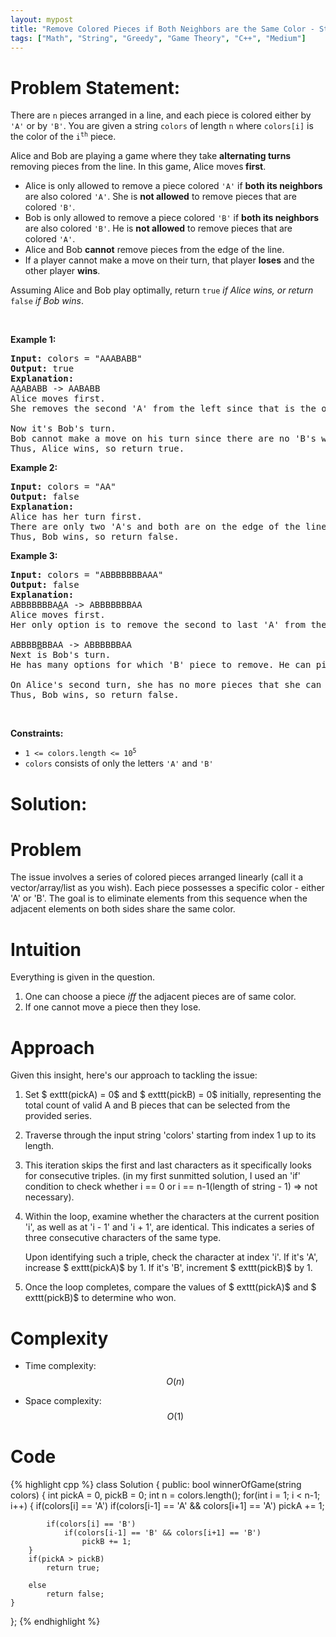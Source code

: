 ```yaml
---
layout: mypost
title: "Remove Colored Pieces if Both Neighbors are the Same Color - Straightforward O(n) Solution: Unveiling a Clear and Intuitive Approach"
tags: ["Math", "String", "Greedy", "Game Theory", "C++", "Medium"]
---
```

# Problem Statement:
<p>There are <code>n</code> pieces arranged in a line, and each piece is colored either by <code>&#39;A&#39;</code> or by <code>&#39;B&#39;</code>. You are given a string <code>colors</code> of length <code>n</code> where <code>colors[i]</code> is the color of the <code>i<sup>th</sup></code> piece.</p>

<p>Alice and Bob are playing a game where they take <strong>alternating turns</strong> removing pieces from the line. In this game, Alice moves<strong> first</strong>.</p>

<ul>
	<li>Alice is only allowed to remove a piece colored <code>&#39;A&#39;</code> if <strong>both its neighbors</strong> are also colored <code>&#39;A&#39;</code>. She is <strong>not allowed</strong> to remove pieces that are colored <code>&#39;B&#39;</code>.</li>
	<li>Bob is only allowed to remove a piece colored <code>&#39;B&#39;</code> if <strong>both its neighbors</strong> are also colored <code>&#39;B&#39;</code>. He is <strong>not allowed</strong> to remove pieces that are colored <code>&#39;A&#39;</code>.</li>
	<li>Alice and Bob <strong>cannot</strong> remove pieces from the edge of the line.</li>
	<li>If a player cannot make a move on their turn, that player <strong>loses</strong> and the other player <strong>wins</strong>.</li>
</ul>

<p>Assuming Alice and Bob play optimally, return <code>true</code><em> if Alice wins, or return </em><code>false</code><em> if Bob wins</em>.</p>

<p>&nbsp;</p>
<p><strong class="example">Example 1:</strong></p>

<pre>
<strong>Input:</strong> colors = &quot;AAABABB&quot;
<strong>Output:</strong> true
<strong>Explanation:</strong>
A<u>A</u>ABABB -&gt; AABABB
Alice moves first.
She removes the second &#39;A&#39; from the left since that is the only &#39;A&#39; whose neighbors are both &#39;A&#39;.

Now it&#39;s Bob&#39;s turn.
Bob cannot make a move on his turn since there are no &#39;B&#39;s whose neighbors are both &#39;B&#39;.
Thus, Alice wins, so return true.
</pre>

<p><strong class="example">Example 2:</strong></p>

<pre>
<strong>Input:</strong> colors = &quot;AA&quot;
<strong>Output:</strong> false
<strong>Explanation:</strong>
Alice has her turn first.
There are only two &#39;A&#39;s and both are on the edge of the line, so she cannot move on her turn.
Thus, Bob wins, so return false.
</pre>

<p><strong class="example">Example 3:</strong></p>

<pre>
<strong>Input:</strong> colors = &quot;ABBBBBBBAAA&quot;
<strong>Output:</strong> false
<strong>Explanation:</strong>
ABBBBBBBA<u>A</u>A -&gt; ABBBBBBBAA
Alice moves first.
Her only option is to remove the second to last &#39;A&#39; from the right.

ABBBB<u>B</u>BBAA -&gt; ABBBBBBAA
Next is Bob&#39;s turn.
He has many options for which &#39;B&#39; piece to remove. He can pick any.

On Alice&#39;s second turn, she has no more pieces that she can remove.
Thus, Bob wins, so return false.
</pre>

<p>&nbsp;</p>
<p><strong>Constraints:</strong></p>

<ul>
	<li><code>1 &lt;=&nbsp;colors.length &lt;= 10<sup>5</sup></code></li>
	<li><code>colors</code>&nbsp;consists of only the letters&nbsp;<code>&#39;A&#39;</code>&nbsp;and&nbsp;<code>&#39;B&#39;</code></li>
</ul>

# Solution:
# Problem
The issue involves a series of colored pieces arranged linearly (call it a vector/array/list as you wish). Each piece possesses a specific color - either 'A' or 'B'. The goal is to eliminate elements from this sequence when the adjacent elements on both sides share the same color.

# Intuition
<!-- Describe your first thoughts on how to solve this problem. -->
Everything is given in the question.
1. One can choose a piece _iff_ the adjacent pieces are of same color.
2. If one cannot move a piece then they lose. 


# Approach
<!-- Describe your approach to solving the problem. -->
Given this insight, here's our approach to tackling the issue:

1. Set $	exttt(pickA) = 0$ and $	exttt(pickB) = 0$ initially, representing the total count of valid A and B pieces that can be selected from the provided series.

2. Traverse through the input string 'colors' starting from index 1 up to its length.

3. This iteration skips the first and last characters as it specifically looks for consecutive triples. (in my first sunmitted solution, I used an 'if' condition to check whether i == 0 or i == n-1(length of string - 1) $\Rightarrow$ not necessary).

4. Within the loop, examine whether the characters at the current position 'i', as well as at 'i - 1' and 'i + 1', are identical. This indicates a series of three consecutive characters of the same type.

    Upon identifying such a triple, check the character at index 'i'. If it's 'A', increase $	exttt(pickA)$ by 1. If it's 'B', increment $	exttt(pickB)$ by 1.

5. Once the loop completes, compare the values of $	exttt(pickA)$ and $	exttt(pickB)$ to determine who won.

# Complexity
- Time complexity: $$O(n)$$
<!-- Add your time complexity here, e.g. $$O(n)$$ -->

- Space complexity: $$O(1)$$
<!-- Add your space complexity here, e.g. $$O(n)$$ -->

# Code
 {% highlight cpp %} 
class Solution {
public:
    bool winnerOfGame(string colors) {
        int pickA = 0, pickB = 0;
        int n = colors.length();
        for(int i = 1; i < n-1; i++) {
            if(colors[i] == 'A')
                if(colors[i-1] == 'A' && colors[i+1] == 'A')
                    pickA += 1;
            
            if(colors[i] == 'B')
                if(colors[i-1] == 'B' && colors[i+1] == 'B')
                    pickB += 1;
        }
        if(pickA > pickB)
            return true;
        
        else
            return false;
    }
};
 {% endhighlight %}